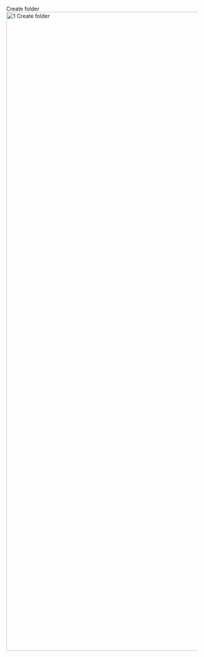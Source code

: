 Create folder  <img width="1680" alt="1  Create folder" src="https://github.com/Kpluged/Learn_gitt/assets/161579648/0a92adfd-a7d0-4113-89d2-a1e0ce761ccc">
